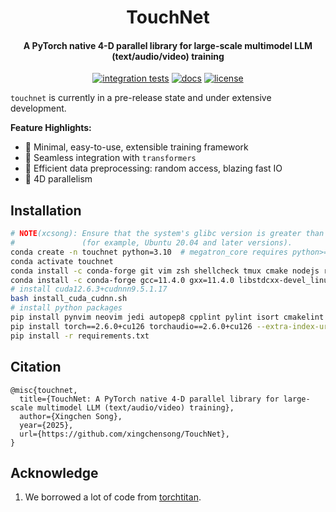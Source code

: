 <div align="center">

# TouchNet

#### A PyTorch native 4-D parallel library for large-scale multimodel LLM (text/audio/video) training

[![integration tests](https://github.com/xingchensong/TouchNet/actions/workflows/unit_test_cpu.yaml/badge.svg?branch=main)](https://github.com/xingchensong/TouchNet/actions/workflows/unit_test_cpu.yaml?query=branch%3Amain)
[![docs](https://img.shields.io/badge/docs-latest-blue.svg)](docs/)
[![license](https://img.shields.io/badge/license-Apache_2-lightgrey.svg)](./LICENSE)

</div>

`touchnet` is currently in a pre-release state and under extensive development.

**Feature Highlights:**

- 🚀 Minimal, easy-to-use, extensible training framework
- 🤗 Seamless integration with `transformers`
- 🔄 Efficient data preprocessing: random access, blazing fast IO
- 🔮 4D parallelism

## Installation

```sh
# NOTE(xcsong): Ensure that the system's glibc version is greater than or equal to 2.17 (see `ldd --version`)
#               (for example, Ubuntu 20.04 and later versions).
conda create -n touchnet python=3.10  # megatron_core requires python>=3.10
conda activate touchnet
conda install -c conda-forge git vim zsh shellcheck tmux cmake nodejs ruby gawk ctags sox ffmpeg -y
conda install -c conda-forge gcc=11.4.0 gxx=11.4.0 libstdcxx-devel_linux-64=11.4.0 -y  # transformer_engine requires gcc>=11.4.0
# install cuda12.6.3+cudnnn9.5.1.17
bash install_cuda_cudnn.sh
# install python packages
pip install pynvim neovim jedi autopep8 cpplint pylint isort cmakelint cmake-format flake8 gpustat nvitop
pip install torch==2.6.0+cu126 torchaudio==2.6.0+cu126 --extra-index-url https://download.pytorch.org/whl/cu126
pip install -r requirements.txt
```

## Citation

```
@misc{touchnet,
  title={TouchNet: A PyTorch native 4-D parallel library for large-scale multimodel LLM (text/audio/video) training},
  author={Xingchen Song},
  year={2025},
  url={https://github.com/xingchensong/TouchNet},
}
```

## Acknowledge

1. We borrowed a lot of code from [torchtitan](https://github.com/pytorch/torchtitan).

